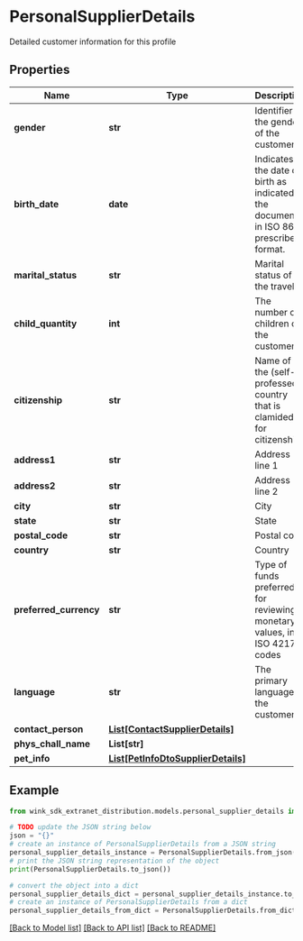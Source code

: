 # PersonalSupplierDetails

Detailed customer information for this profile

## Properties

Name | Type | Description | Notes
------------ | ------------- | ------------- | -------------
**gender** | **str** | Identifier the gender of the customer. | [optional] 
**birth_date** | **date** | Indicates the date of birth as indicated in the document, in ISO 8601 prescribed format. | [optional] 
**marital_status** | **str** | Marital status of the traveler. | [optional] 
**child_quantity** | **int** | The number of children of the customer. | [optional] 
**citizenship** | **str** | Name of the (self-professed) country that is clamided for citizenship. | [optional] 
**address1** | **str** | Address line 1 | [optional] 
**address2** | **str** | Address line 2 | [optional] 
**city** | **str** | City | [optional] 
**state** | **str** | State | [optional] 
**postal_code** | **str** | Postal code | [optional] 
**country** | **str** | Country | [optional] 
**preferred_currency** | **str** | Type of funds preferred for reviewing monetary values, in ISO 4217 codes | [optional] 
**language** | **str** | The primary language of the customer | [optional] 
**contact_person** | [**List[ContactSupplierDetails]**](ContactSupplierDetails.md) |  | [optional] 
**phys_chall_name** | **List[str]** |  | [optional] 
**pet_info** | [**List[PetInfoDtoSupplierDetails]**](PetInfoDtoSupplierDetails.md) |  | [optional] 

## Example

```python
from wink_sdk_extranet_distribution.models.personal_supplier_details import PersonalSupplierDetails

# TODO update the JSON string below
json = "{}"
# create an instance of PersonalSupplierDetails from a JSON string
personal_supplier_details_instance = PersonalSupplierDetails.from_json(json)
# print the JSON string representation of the object
print(PersonalSupplierDetails.to_json())

# convert the object into a dict
personal_supplier_details_dict = personal_supplier_details_instance.to_dict()
# create an instance of PersonalSupplierDetails from a dict
personal_supplier_details_from_dict = PersonalSupplierDetails.from_dict(personal_supplier_details_dict)
```
[[Back to Model list]](../README.md#documentation-for-models) [[Back to API list]](../README.md#documentation-for-api-endpoints) [[Back to README]](../README.md)


